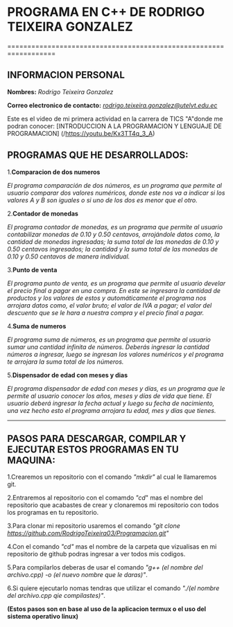 # **PROGRAMA EN C++ DE RODRIGO TEIXEIRA GONZALEZ**
==================================================================

## **INFORMACION PERSONAL**

**Nombres:** *Rodrigo Teixeira Gonzalez*

**Correo electronico de contacto:** *rodrigo.teixeira.gonzalez@utelvt.edu.ec*

Este es el video de mi primera actividad en la carrera de TICS "A"donde me podran conocer: [INTRODUCCION A LA PROGRAMACION Y LENGUAJE DE PROGRAMACION] (/https://youtu.be/Kx3TT4q_3_A)

## **PROGRAMAS QUE HE  DESARROLLADOS:**

1.**Comparacion de dos numeros**

*El programa comparación de dos números, es un programa que permite al usuario comparar dos valores numéricos, donde este nos va a indicar si los valores A y B son iguales o si uno de los dos es menor que el otro.*

2.**Contador de monedas**

*El programa contador de monedas, es un programa que permite al usuario contabilizar monedas de 0.10 y 0.50 centavos, arrojándole datos como, la cantidad de monedas ingresadas; la suma total de las monedas de 0.10 y 0.50 centavos ingresados; la cantidad y la suma total de las monedas de 0.10 y 0.50 centavos de manera individual.*

3.**Punto de venta**

*El programa punto de venta, es un programa que permite al usuario develar el precio final a pagar en una compra. En este se ingresara la cantidad de productos y los valores de estos y automáticamente el programa nos arrojara datos como, el valor bruto; el valor de IVA a pagar; el valor del descuento que se le hara a nuestra compra y el precio final a pagar.*

4.**Suma de numeros**

*El programa suma de números, es un programa que permite al usuario sumar una cantidad infinita de números. Deberás ingresar la cantidad números a ingresar, luego se ingresan los valores numéricos y el programa te arrojara la suma total de los números.*

5.**Dispensador de edad con meses y dias**

*El programa dispensador de edad con meses y días, es un programa que le permite al usuario conocer los años, meses y días de vida que tiene. El usuario deberá ingresar la fecha actual y luego su fecha de nacimiento, una vez hecho esto el programa arrojara tu edad, mes y días que tienes.*

------------------------------------------------------------------

## **PASOS PARA DESCARGAR, COMPILAR Y EJECUTAR ESTOS PROGRAMAS EN TU MAQUINA:**

1.Crearemos un repositorio con el comando *"mkdir"* al cual le llamaremos git.

2.Entraremos al repositorio con el comamdo *"cd*" mas el nombre del repositorio que acabastes de crear y clonaremos mi repositorio con todos los programas en tu repositorio.

3.Para clonar mi repositorio usaremos el comando *"git clone https://github.com/RodrigoTeixeira03/Programacion.git"*

4.Con el comando *"cd"* mas el nombre de la carpeta que vizualisas en mi repositorio de github podras ingresar a ver todos mis codigos.

5.Para compilarlos deberas de usar el comando *"g++ (el nombre del archivo.cpp) -o (el nuevo nombre que le daras)"*.

6.Si quiere ejecutarlo nomas tendras que utilizar el comando *"./(el nombre del archivo.cpp qie compilastes)"*.

**(Estos pasos son en base al uso de la aplicacion termux o el uso del sistema operativo linux)**






